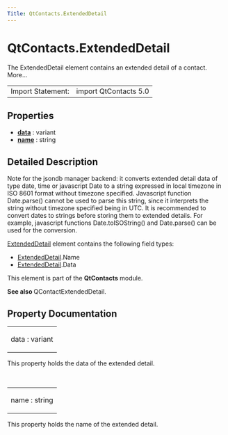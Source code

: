 ```yaml
---
Title: QtContacts.ExtendedDetail
---
```


# QtContacts.ExtendedDetail

<span class="subtitle"></span>
<!-- $$$ExtendedDetail-brief -->
<p>The ExtendedDetail element contains an extended detail of a contact. More...</p>
<!-- @@@ExtendedDetail -->
<table class="alignedsummary">
<tr><td class="memItemLeft rightAlign topAlign"> Import Statement:</td><td class="memItemRight bottomAlign"> import QtContacts 5.0</td></tr></table><ul>
</ul>
<h2 id="properties">Properties</h2>
<ul>
<li class="fn"><b><b><a href="#data-prop">data</a></b></b> : variant</li>
<li class="fn"><b><b><a href="#name-prop">name</a></b></b> : string</li>
</ul>
<!-- $$$ExtendedDetail-description -->
<h2 id="details">Detailed Description</h2>
</p>
<p>Note for the jsondb manager backend: it converts extended detail data of type date, time or javascript Date to a string expressed in local timezone in ISO 8601 format without timezone specified. Javascript function Date.parse() cannot be used to parse this string, since it interprets the string without timezone specified being in UTC. It is recommended to convert dates to strings before storing them to extended details. For example, javascript functions Date.toISOString() and Date.parse() can be used for the conversion.</p>
<p><a href="index.html">ExtendedDetail</a> element contains the following field types:</p>
<ul>
<li><a href="index.html">ExtendedDetail</a>.Name</li>
<li><a href="index.html">ExtendedDetail</a>.Data</li>
</ul>
<p>This element is part of the <b>QtContacts</b> module.</p>
<p><b>See also </b>QContactExtendedDetail.</p>
<!-- @@@ExtendedDetail -->
<h2>Property Documentation</h2>
<!-- $$$data -->
<table class="qmlname"><tr valign="top" id="data-prop"><td class="tblQmlPropNode"><p><span class="name">data</span> : <span class="type">variant</span></p></td></tr></table><p>This property holds the data of the extended detail.</p>
<!-- @@@data -->
<br/>
<!-- $$$name -->
<table class="qmlname"><tr valign="top" id="name-prop"><td class="tblQmlPropNode"><p><span class="name">name</span> : <span class="type">string</span></p></td></tr></table><p>This property holds the name of the extended detail.</p>
<!-- @@@name -->
<br/>
